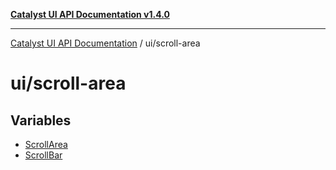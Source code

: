 [**Catalyst UI API Documentation v1.4.0**](../../README.md)

---

[Catalyst UI API Documentation](../../README.md) / ui/scroll-area

# ui/scroll-area

## Variables

- [ScrollArea](variables/ScrollArea.md)
- [ScrollBar](variables/ScrollBar.md)
